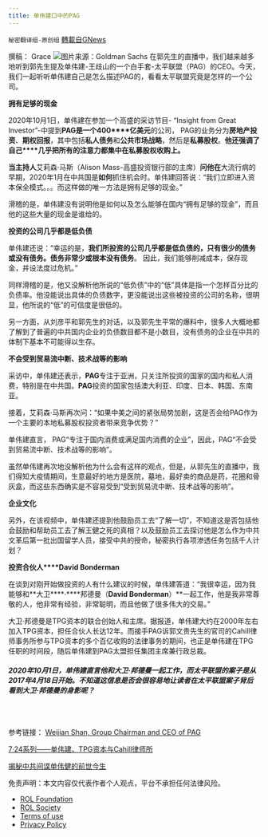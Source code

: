 ```yaml
---
title: 单伟建口中的PAG
---
```

`秘密翻译组-原创组` [轉載自GNews](https://gnews.org/zh-hans/1967281/)

撰稿： Grace
![](https://assets.gnews.org/wp-content/uploads/2022/02/Screen-Shot-2022-02-06-at-2.41.34-PM.jpeg)图片来源：Goldman Sachs
在郭先生的直播中，我们越来越多地听到郭先生提及单伟建-王歧山的一个白手套-太平联盟（PAG）的CEO。今天，我们一起听听单伟建自己是怎么描述PAG的，看看太平联盟究竟是怎样的一个公司。

**拥有足够的现金**

2020年10月1日，单伟建在参加一个高盛的采访节目- “Insight from Great Investor”-中提到**PAG****是一个****400****亿美元**的公司， PAG的业务分为**房地产投资**、**期权回报**，其中包括**私人债务**和**公共市场战略**，然后是**私募股权**。**他还强调了自己****几乎把所有的注意力都集中在私募股权收购上。**

**当主持人**艾莉森·马斯（Alison Mass-高盛投资银行部的主席）**问他在**大流行病的早期，2020年1月在中共国是**如何**抓住机会时。单伟建回答说：“我们立即进入资本保全模式。。。而这样做的唯一方法是拥有足够的现金。”

滑稽的是，单伟建没有说明他是如何以及怎么能够在国内“拥有足够的现金”，而且他的这些大量的现金是谁给的。

**投资的公司几乎都是低负债**

单伟建还说：“幸运的是，**我们所投资的公司几乎都是低负债的，只有很少的债务或没有债务。债务非常少或根本没有债务**。 因此，我们能够削减成本，保存现金，并设法度过危机。”

同样滑稽的是，他又没解析他所说的“低负债”中的“低”具体是指一个怎样百分比的负债率。他没能说出具体的负债数字，更没能说出这些被投资的公司的名称，很明显，他所说的“低”的可信度是很低的。

另一方面，从刘彦平和郭先生的对话，以及郭先生平常的爆料中，很多人大概地都了解到了普遍的中共国内企业的负债数目都不是小数目，没有债务的企业在中共的体制下基本不可能得以生存。

**不会受到贸易流中断、技术战等的影响**

采访中，单伟建还表示，**PAG**专注于亚洲，只关注所投资的国家的国内和私人消费，特别是在中共国。**PAG**投资的国家包括澳大利亚、印度、日本、韩国、东南亚。

接着，艾莉森·马斯再次问：“如果中美之间的紧张局势加剧，这是否会给PAG作为一个主要的本地私募股权投资者带来竞争优势？”

单伟建直言， PAG“专注于国内消费或满足国内消费的企业”，因此，PAG“不会受到贸易流中断、技术战等的影响”。

虽然单伟建再次地没解析他为什么会有这样的观点，但是，从郭先生的直播中，我们得知大疫情期间，生意最好的地方是医院，墓地，最好卖的商品是药，花圈和骨灰盒，而这些东西确实是不容易受到“受到贸易流中断、技术战等的影响”。

**企业文化**

另外，在该视频中，单伟建还提到他鼓励员工去“了解一切”，不知道这是否包括他会鼓励和帮助员工去了解王健之死的真相？以及鼓励员工去探讨他是怎么作为中共文革后第一批出国留学人员，接受中共的授命，秘密执行各项渗透任务包括千人计划？

**投资合伙人****David Bonderman**

在谈到对刚开始做投资的人有什么建议的时候，单伟建答道：“我很幸运，因为我能够和**大卫****·****邦德曼（****David Bonderman****）**一起工作，他是我非常尊敬的人，他非常有经验，非常聪明，而且他做了很多伟大的交易。”

大卫·邦德曼是TPG资本的联合创始人和主席。据报道，单伟建大约在2000年左右加入TPG资本，担任合伙人长达12年。而接手PAG诉郭文贵先生的官司的Cahill律师事务所参与TPG资本的多个百亿收购的法律事务的期间，也正是单伟建在TPG任职的时间段，随后单伟建到PAG太盟担任集团主席兼行政总裁。

##### 2020年10月1日，单伟建直言他和大卫·邦德曼一起工作，而太平联盟的案子是从2017年4月18日开始。不知道这信息是否会很容易地让读者在太平联盟案子背后看到大卫·邦德曼的身影呢？

#####  

参考链接： [Weijian Shan, Group Chairman and CEO of PAG](https://www.goldmansachs.com/insights/talks-at-gs/weijian-shan-2021.html)

[7·24系列——单伟建、TPG资本与Cahill律师所](https://gnews.org/zh-hans/1878068/)

[揭秘中共间谍单伟健的前世今生](https://gnews.org/zh-hans/1966610/)

 

免责声明：本文内容仅代表作者个人观点，平台不承担任何法律风险。

- [ROL Foundation](https://rolfoundation.org/)
- [ROL Society](https://rolsociety.org/)
- [Terms of use](https://gnews.org/terms-of-use-3/)
- [Privacy Policy](https://gnews.org/privacy-policy/)
